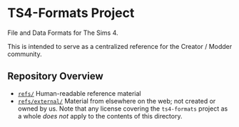 # TS4-Formats Project

File and Data Formats for The Sims 4.  

This is intended to serve as a centralized reference for the Creator /
Modder community.

## Repository Overview

* [`refs/`](refs/) Human-readable reference material
* [`refs/external/`](refs/external/) Material from elsewhere on the
web; not created or owned by us. Note that any license covering the
`ts4-formats` project as a whole _does not_ apply to the contents of
this directory.


